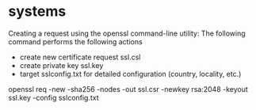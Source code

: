 # systems

Creating a request using the openssl command-line utility:
The following command performs the following actions
- create new certificate request ssl.csl
- create private key ssl.key
- target sslconfig.txt for detailed configuration (country, locality, etc.)

openssl req -new -sha256 -nodes -out ssl.csr -newkey rsa:2048 -keyout ssl.key -config sslconfig.txt
